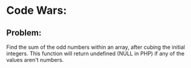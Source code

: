 # Code Wars:
## Problem:
Find the sum of the odd numbers within an array, after cubing the initial integers. This function will return undefined (NULL in PHP) if any of the values aren't numbers.